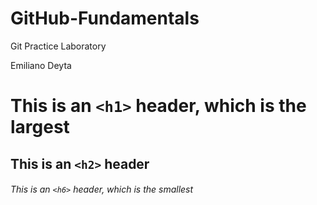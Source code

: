 # GitHub-Fundamentals

Git Practice Laboratory

Emiliano Deyta

# This is an `<h1>` header, which is the largest

## This is an `<h2>` header

###### This is an `<h6>` header, which is the smallest
